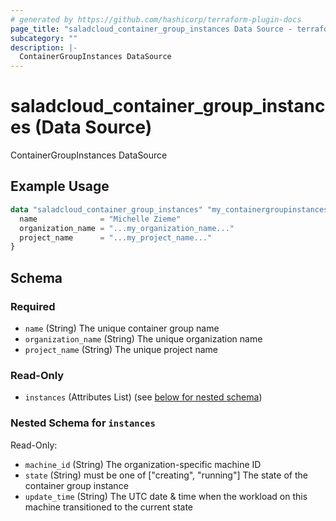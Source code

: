 ```yaml
---
# generated by https://github.com/hashicorp/terraform-plugin-docs
page_title: "saladcloud_container_group_instances Data Source - terraform-provider-saladcloud"
subcategory: ""
description: |-
  ContainerGroupInstances DataSource
---
```


# saladcloud_container_group_instances (Data Source)

ContainerGroupInstances DataSource

## Example Usage

```terraform
data "saladcloud_container_group_instances" "my_containergroupinstances" {
  name              = "Michelle Zieme"
  organization_name = "...my_organization_name..."
  project_name      = "...my_project_name..."
}
```

<!-- schema generated by tfplugindocs -->
## Schema

### Required

- `name` (String) The unique container group name
- `organization_name` (String) The unique organization name
- `project_name` (String) The unique project name

### Read-Only

- `instances` (Attributes List) (see [below for nested schema](#nestedatt--instances))

<a id="nestedatt--instances"></a>
### Nested Schema for `instances`

Read-Only:

- `machine_id` (String) The organization-specific machine ID
- `state` (String) must be one of ["creating", "running"]
The state of the container group instance
- `update_time` (String) The UTC date & time when the workload on this machine transitioned to the current state


